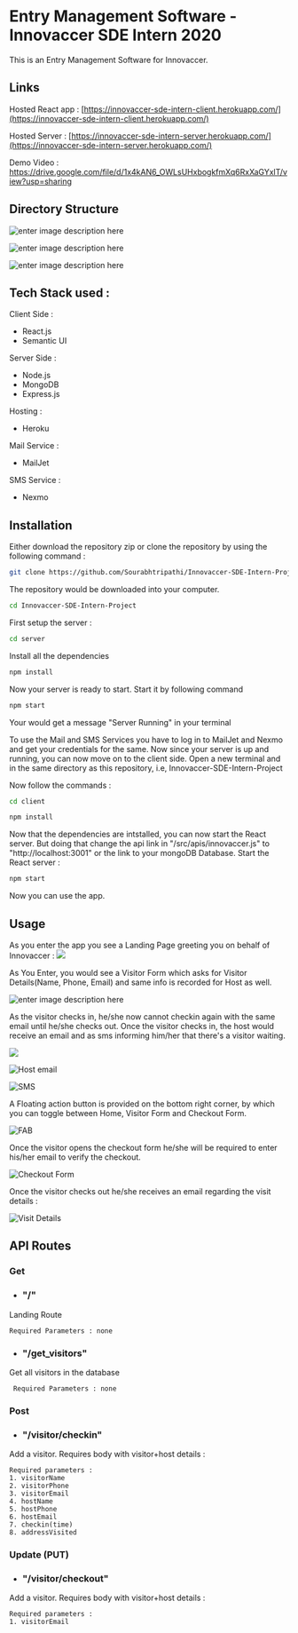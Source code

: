 
# Entry Management Software - Innovaccer SDE Intern 2020

This is an Entry Management Software for Innovaccer. 

## Links
Hosted React app : [https://innovaccer-sde-intern-client.herokuapp.com/](https://innovaccer-sde-intern-client.herokuapp.com/)

Hosted Server : [https://innovaccer-sde-intern-server.herokuapp.com/](https://innovaccer-sde-intern-server.herokuapp.com/)

Demo Video : https://drive.google.com/file/d/1x4kAN6_OWLsUHxbogkfmXq6RxXaGYxlT/view?usp=sharing

## Directory Structure

![enter image description here](https://lh3.googleusercontent.com/qRXwFMv1aMRz_6pQwGEuz1pMFgSvUs9N8q5xmc6YczASmlOs6xm1SlkkCgoXA2x32ni0INIXD64)


![enter image description here](https://lh3.googleusercontent.com/cdfh2HyfwJDYPh_j0E8QZzZDUJH-cuM_NjSrVM6d4ikGidkA-k7sp7Raj8NXKbxDgoVhMV6jRm8)


![enter image description here](https://lh3.googleusercontent.com/rAfXkVfuyhJoX6GnpMf4ew6ui6uLoUAUsbXyGbzHwrz48GPL_QpV2AvfVJZbrVDeQV4nTn3pEnU)

## Tech Stack used : 

Client Side :
 - React.js
 - Semantic UI

Server Side :
 - Node.js
 - MongoDB
 - Express.js

Hosting :

 - Heroku
 
 Mail Service :
 
 - MailJet
 

SMS Service :

 - Nexmo
 
## Installation
Either download the repository zip or clone the repository by using the following command : 

```bash
git clone https://github.com/Sourabhtripathi/Innovaccer-SDE-Intern-Project.git
```
The repository would be downloaded into your computer.
```bash
cd Innovaccer-SDE-Intern-Project
```
First setup the server :
```bash
cd server
```

Install all the dependencies
```bash
npm install
```
Now your server is ready to start. Start it by following command
```bash
npm start
```
Your would get a message "Server Running" in your terminal

To use the Mail and SMS Services you have to log in to MailJet and Nexmo and get your credentials for the same.
Now since your server is up and running, you can now move on to the client side.
Open a new terminal and in the same directory as this repository, i.e, Innovaccer-SDE-Intern-Project

Now follow the commands : 
```bash
cd client
```
```bash
npm install
```
Now that the dependencies are intstalled, you can now start the React server.
But doing that change the api link in "/src/apis/innovaccer.js" to "http://localhost:3001" or the link to your mongoDB Database.
Start the React server :
```bash
npm start
```
Now you can use the app.

## Usage

As you enter the app you see a Landing Page greeting you on behalf of Innovaccer :
![
](https://lh3.googleusercontent.com/qZt9-tDMtcmuMft1SXw4dc1oeIIgOIyQsLH0xxlp2Psgct6PrCYqNkf4M9CVG2fJBsl7wkEfYoI "Landing")

As You Enter, you would see a Visitor Form which asks for Visitor Details(Name, Phone, Email) and same info is recorded for Host as well.


![enter image description here](https://lh3.googleusercontent.com/_wNit4uAZmDh0dX6yF6DSEqgIv2OFbIgHyhshjhWYG2Nm3lUWY1jB8OMpAZrP8Q1Le3V6MMYdSg "Add Visitor")


As the visitor checks in, he/she now cannot checkin again with the same email until he/she checks out.
Once the visitor checks in, the host would receive an email and as sms informing him/her that there's a visitor waiting.



![
](https://lh3.googleusercontent.com/z0plK7oOMx5wqyYkiMZDYyd8KVgo71xI0kGsCW-A-YA4MePB5gfavXO_CVv0ufa7oMEURYBJsEY "Checked In")



![](https://lh3.googleusercontent.com/ymHH7yLis1NCKCH-kYbmyIXQyM6c8owAN_tMCjlybCaJUfXfB9CNfnCgLUbEXkhxOwV_eMJd34A "Host email")



![](https://lh3.googleusercontent.com/e9GmyV-jAxjuR8733G5L59Sjztq3I7Uw6sZGb7JhnkwmyTGSpV7iK38rN0Np9I6_dcm_2fMWE5M "SMS")



A Floating action button is provided on the bottom right corner, by which you can toggle between Home, Visitor Form and Checkout Form.


![](https://lh3.googleusercontent.com/1gnEiEk5oVUR8ygMTGWaEUXDsoCP-RU44cpF-VlDo7Ga4-u33IPxMWd2XOUwpEScAj1kUASjTOE "FAB")



Once the visitor opens the checkout form he/she will be required to enter his/her email to verify the checkout.

![](https://lh3.googleusercontent.com/O3pvF8INdIuFj43NlRYtIW2XPkpvFfSgGLZ8cfk_K7vpOvoJhVKSwhc_1eghpG0JoyO7IyWAknE "Checkout Form")


Once the visitor checks out he/she receives an email regarding the visit details :


![](https://lh3.googleusercontent.com/ZywFizTtFlyLnrSj_z5b8O54vzKYJNikSKGPlP-4FUGsk39OtadfPzjIT6ymvK4yGhKx6ZQipkM "Visit Details")



## API Routes

### Get
 - ### "/" 
 Landing Route
	
	Required Parameters : none
 - ### "/get_visitors" 
 Get all visitors in the database
 
	 Required Parameters : none

### Post

 - ### "/visitor/checkin"
 Add a visitor. Requires body with visitor+host details :
	
	Required parameters :
	1. visitorName
	2. visitorPhone
	3. visitorEmail
	4. hostName
	5. hostPhone
	6. hostEmail
	7. checkin(time)
	8. addressVisited
 

### Update (PUT)

 
 - ### "/visitor/checkout"
 Add a visitor. Requires body with visitor+host details :
	
	Required parameters :
	1. visitorEmail

